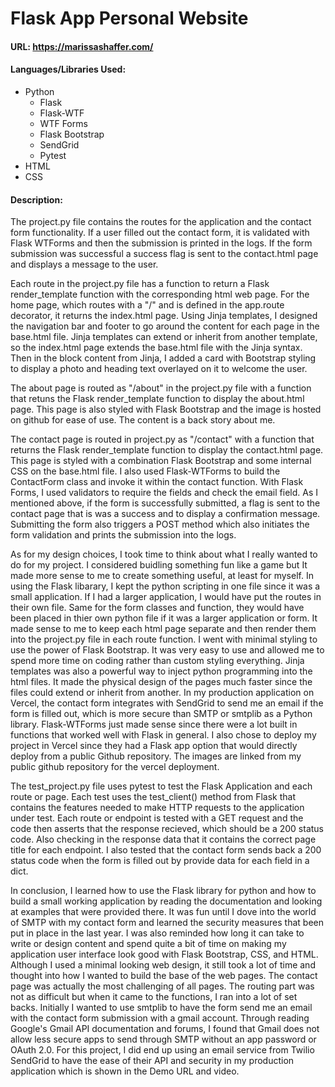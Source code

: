 # Flask App Personal Website
#### URL: https://marissashaffer.com/
#### Languages/Libraries Used:
* Python
  * Flask
  * Flask-WTF
  * WTF Forms
  * Flask Bootstrap
  * SendGrid
  * Pytest
* HTML
* CSS

#### Description:
The project.py file contains the routes for the application and the contact form functionality. If a user filled out the contact form, it is validated with Flask WTForms and then the submission is printed in the logs. If the form submission was successful a success flag is sent to the contact.html page and displays a message to the user.

Each route in the project.py file has a function to return a Flask render_template function with the corresponding html web page. For the home page, which routes with a "/" and is defined in the app.route decorator, it returns the index.html page. Using Jinja templates, I designed the navigation bar and footer to go around the content for each page in the base.html file. Jinja templates can extend or inherit from another template, so the index.html page extends the base.html file with the Jinja syntax. Then in the block content from Jinja, I added a card with Bootstrap styling to display a photo and heading text overlayed on it to welcome the user.

The about page is routed as "/about" in the project.py file with a function that retuns the Flask render_template function to display the about.html page. This page is also styled with Flask Bootstrap and the image is hosted on github for ease of use. The content is a back story about me.

The contact page is routed in project.py as "/contact" with a function that returns the Flask render_template function to display the contact.html page. This page is styled with a combination Flask Bootstrap and some internal CSS on the base.html file. I also used Flask-WTForms to build the ContactForm class and invoke it within the contact function. With Flask Forms, I used validators to require the fields and check the email field. As I mentioned above, if the form is successfully submitted, a flag is sent to the contact page that is was a success and to display a confirmation message. Submitting the form also triggers a POST method which also initiates the form validation and prints the submission into the logs.

As for my design choices, I took time to think about what I really wanted to do for my project. I considered buidling something fun like a game but It made more sense to me to create something useful, at least for myself. In using the Flask libarary, I kept the python scripting in one file since it was a small application. If I had a larger application, I would have put the routes in their own file. Same for the form classes and function, they would have been placed in thier own python file if it was a larger application or form. It made sense to me to keep each html page separate and then render them into the project.py file in each route function. I went with minimal styling to use the power of Flask Bootstrap. It was very easy to use and allowed me to spend more time on coding rather than custom styling everything. Jinja templates was also a powerful way to inject python programming into the html files. It made the physical design of the pages much faster since the files could extend or inherit from another. In my production application on Vercel, the contact form integrates with SendGrid to send me an email if the form is filled out, which is more secure than SMTP or smtplib as a Python library. Flask-WTForms just made sense since there were a lot built in functions that worked well with Flask in general. I also chose to deploy my project in Vercel since they had a Flask app option that would directly deploy from a public Github repository. The images are linked from my public github repository for the vercel deployment.

The test_project.py file uses pytest to test the Flask Application and each route or page. Each test uses the test_client() method from Flask that contains the features needed to make HTTP requests to the application under test. Each route or endpoint is tested with a GET request and the code then asserts that the response recieved, which should be a 200 status code. Also checking in the response data that it contains the correct page title for each endpoint. I also tested that the contact form sends back a 200 status code when the form is filled out by provide data for each field in a dict.

In conclusion, I learned how to use the Flask library for python and how to build a small working application by reading the documentation and looking at examples that were provided there. It was fun until I dove into the world of SMTP with my contact form and learned the security measures that been put in place in the last year. I was also reminded how long it can take to write or design content and spend quite a bit of time on making my application user interface look good with Flask Bootstrap, CSS, and HTML. Although I used a minimal looking web design, it still took a lot of time and thought into how I wanted to build the base of the web pages. The contact page was actually the most challenging of all pages. The routing part was not as difficult but when it came to the functions, I ran into a lot of set backs. Initially I wanted to use smtplib to have the form send me an email with the contact form submission with a gmail account. Through reading Google's Gmail API documentation and forums, I found that Gmail does not allow less secure apps to send through SMTP without an app password or OAuth 2.0. For this project, I did end up using an email service from Twilio SendGrid to have the ease of their API and security in my production application which is shown in the Demo URL and video.